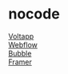 # nocode

[Voltapp](https://www.voltapp.tech/)  
[Webflow](https://webflow.com/)  
[Bubble](https://bubble.io/)  
[Framer](https://www.framer.com)

